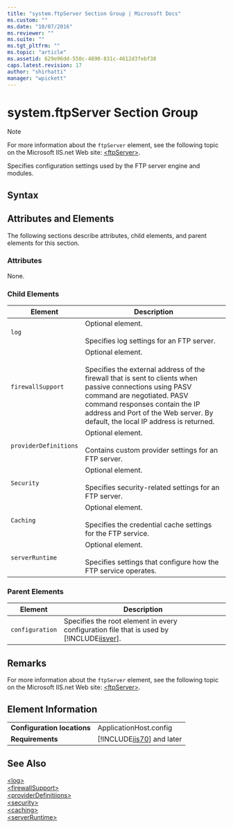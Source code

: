 ```yaml
---
title: "system.ftpServer Section Group | Microsoft Docs"
ms.custom: ""
ms.date: "10/07/2016"
ms.reviewer: ""
ms.suite: ""
ms.tgt_pltfrm: ""
ms.topic: "article"
ms.assetid: 629e96dd-550c-4890-831c-4612d3febf38
caps.latest.revision: 17
author: "shirhatti"
manager: "wpickett"
---
```

# system.ftpServer Section Group
> [!NOTE]
>  For more information about the `ftpServer` element, see the following topic on the Microsoft IIS.net Web site: [\<ftpServer>](http://www.iis.net/ConfigReference/system.ftpServer).  
  
 Specifies configuration settings used by the FTP server engine and modules.  
  
## Syntax  
  
## Attributes and Elements  
 The following sections describe attributes, child elements, and parent elements for this section.  
  
### Attributes  
 None.  
  
### Child Elements  
  
|Element|Description|  
|-------------|-----------------|  
|`log`|Optional element.<br /><br /> Specifies log settings for an FTP server.|  
|`firewallSupport`|Optional element.<br /><br /> Specifies the external address of the firewall that is sent to clients when passive connections using PASV command are negotiated. PASV command responses contain the IP address and Port of the Web server. By default, the local IP address is returned.|  
|`providerDefinitions`|Optional element.<br /><br /> Contains custom provider settings for an FTP server.|  
|`Security`|Optional element.<br /><br /> Specifies security-related settings for an FTP server.|  
|`Caching`|Optional element.<br /><br /> Specifies the credential cache settings for the FTP service.|  
|`serverRuntime`|Optional element.<br /><br /> Specifies settings that configure how the FTP service operates.|  
  
### Parent Elements  
  
|Element|Description|  
|-------------|-----------------|  
|`configuration`|Specifies the root element in every configuration file that is used by [!INCLUDE[iisver](../../reference/admin/includes/iisver-md.md)].|  
  
## Remarks  
 For more information about the `ftpServer` element, see the following topic on the Microsoft IIS.net Web site: [\<ftpServer>](http://www.iis.net/ConfigReference/system.ftpServer).  
  
## Element Information  
  
|||  
|-|-|  
|**Configuration locations**|ApplicationHost.config|  
|**Requirements**|[!INCLUDE[iis70](../../reference/admin/includes/iis70-md.md)] and later|  
  
## See Also  
 [\<log>](../../reference/admin/log-element-for-system-ftpserver.md)   
 [\<firewallSupport>](../../reference/admin/firewallsupport-element-for-system-ftpserver.md)   
 [\<providerDefinitiions>](../../reference/admin/providerdefinitions-element-for-system-ftpserver.md)   
 [\<security>](../../reference/admin/security-element-for-system-ftpserver.md)   
 [\<caching>](../../reference/admin/caching-element-for-system-ftpserver.md)   
 [\<serverRuntime>](../../reference/admin/serverruntime-element-for-system-ftpserver.md)